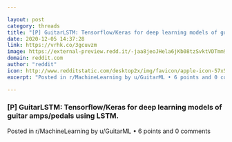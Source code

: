```yaml
---

layout: post
category: threads
title: "[P] GuitarLSTM: Tensorflow/Keras for deep learning models of guitar amps/pedals using LSTM."
date: 2020-12-05 14:37:28
link: https://vrhk.co/3gcuvzm
image: https://external-preview.redd.it/-jaa8jeoJHela6jKb08tzSvktVDTmm9UgwHZopgEKmY.jpg?width=400&height=209.42408377&auto=webp&crop=400:209.42408377,smart&s=1adc5e1607fb5ac8e04de6e37da4a0066eb352ce
domain: reddit.com
author: "reddit"
icon: http://www.redditstatic.com/desktop2x/img/favicon/apple-icon-57x57.png
excerpt: "Posted in r/MachineLearning by u/GuitarML • 6 points and 0 comments"

---
```


### [P] GuitarLSTM: Tensorflow/Keras for deep learning models of guitar amps/pedals using LSTM.

Posted in r/MachineLearning by u/GuitarML • 6 points and 0 comments